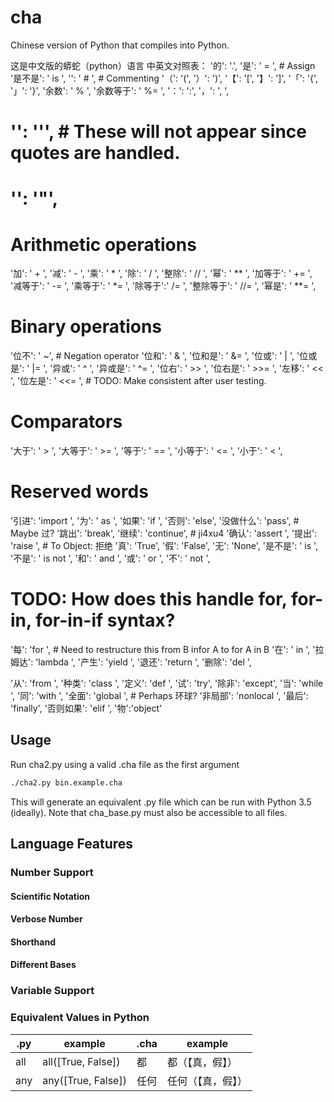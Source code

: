 # cha
Chinese version of Python that compiles into Python.

这是中文版的蟒蛇（python）语言
中英文对照表：
'的': '.',
 '是': ' = ',  # Assign
 '是不是': ' is ',
 '': ' # ', # Commenting
 '（': '(',
 '）': ')',
 '【': '[',
 '】': ']',
 '「': '{',
 '」': '}',
 '余数': ' % ',
 '余数等于': ' %= ',
 '：': ':',
 '，': ', ',
 # '': '\'', # These will not appear since quotes are handled.
 # '': '"',

 # Arithmetic operations
 '加': ' + ',
 '减': ' - ',
 '乘': ' * ',
 '除': ' / ',
 '整除': ' // ',
 '幂': ' ** ',
 '加等于': ' += ',
 '减等于': ' -= ',
 '乘等于': ' *= ',
 '除等于':' /= ',
 '整除等于': ' //= ',
 '幂是': ' **= ',

 # Binary operations
 '位不': ' ~',  # Negation operator
 '位和': ' & ',  '位和是': ' &= ',
 '位或': ' | ',  '位或是': ' |= ',
 '异或': ' ^ ',  '异或是': ' ^= ',
 '位右': ' >> ', '位右是': ' >>= ',
 '左移': ' << ', '位左是': ' <<= ', # TODO: Make consistent after user testing.

 # Comparators
 '大于': ' > ',
 '大等于': ' >= ',
 '等于': ' == ',
 '小等于': ' <= ',
 '小于': ' < ',

 # Reserved words
 '引进': 'import ',
 '为': ' as ',
 '如果': 'if ',
 '否则': 'else',
 '没做什么': 'pass', # Maybe 过?
 '跳出': 'break',
 '继续': 'continue', # ji4xu4
 '确认': 'assert ',
 '提出': 'raise ', # To Object: 拒绝
 '真': 'True',
 '假': 'False',
 '无': 'None',
 '是不是': ' is ',
 '不是': ' is not ',
 '和': ' and ',
 '或': ' or ',
 '不': ' not ',
 # TODO: How does this handle for, for-in, for-in-if syntax?
 '每': 'for ', # Need to restructure this from B infor A to for A in B
 '在': ' in ',
 '拉姆达': 'lambda ',
 '产生': 'yield ',
 '退还': 'return ',
 '删除': 'del ',

 '从': 'from ',
 '种类': 'class ',
 '定义': 'def ',
 '试': 'try',
 '除非': 'except',
 '当': 'while ',
 '同': 'with ',
 '全面': 'global ', # Perhaps 环球?
 '非局部': 'nonlocal ',
 '最后': 'finally',
 '否则如果': 'elif ',
 '物':'object'
## Usage
Run cha2.py using a valid .cha file as the first argument
```bash
./cha2.py bin.example.cha
```

This will generate an equivalent .py file which can be run with Python 3.5
(ideally). Note that cha_base.py must also be accessible to all files.

## Language Features

### Number Support

#### Scientific Notation

#### Verbose Number

#### Shorthand

#### Different Bases

### Variable Support

### Equivalent Values in Python

.py  | example            | .cha | example
---- | ------------------ | ---- | -------
all  | all([True, False]) | 都    | 都（【真，假】）
any  | any([True, False]) | 任何   | 任何（【真，假】）
